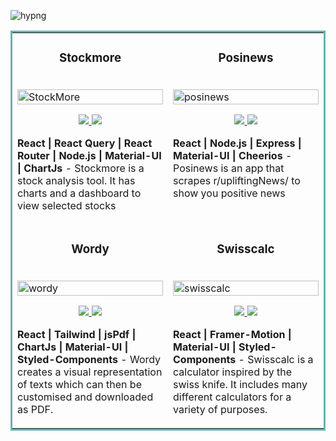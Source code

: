 

<!---
Hyusef/Hyusef is a ✨ special ✨ repository because its `README.md` (this file) appears on your GitHub profile.
--->

![hypng](https://user-images.githubusercontent.com/61304986/172939955-af18daf2-b7e1-469c-8922-f22044c42ddc.png)

<table bordercolor="#66b2b2">
  
  <tr>
    <td width="50%" valign="top">
      <h3 align="center">Stockmore</h3>
        <br />
        <a target="_blank" href="http://stockmore.herokuapp.com">
            <img src="https://user-images.githubusercontent.com/61304986/172940151-2b223749-7797-452a-8d34-0e77d53b5d4e.gif" width="100%" alt="StockMore"/>
        </a>
        <br />
        <p align="center">
          
  <a href="https://github.com/hyusef/stockmore" target="_blank">
    <img src="https://img.shields.io/static/v1?label=|&message=REPO&color=23555f&style=plastic&logo=github&logo-color=white"/>
  </a>  
  <a href="http://stockmore.herokuapp.com" target="_blank">
    <img src="https://img.shields.io/static/v1?label=|&message=WEBSITE&color=cdf998&style=plastic&logo=wordpress&logo-color=white"/>
  </a>
      </p>
        <p><strong>React | React Query | React Router | Node.js | Material-UI | ChartJs</strong> - Stockmore is a stock analysis tool. It has charts and a dashboard to view selected stocks</p>
    </td>
    <td width="50%" valign="top">
      <h3 align="center">Posinews</h3>
        <br />
      <a target="_blank" href="https://posinews.vercel.app/">
            <img src="https://user-images.githubusercontent.com/61304986/172940243-e1f0866e-40fa-4a61-bbae-569720df7ba9.gif" width="100%"  alt="posinews"/>
        </a>
        <br />
        <p align="center">
          
  <a href="https://github.com/hyusef/posinews" target="_blank">
    <img src="https://img.shields.io/static/v1?label=|&message=REPO&color=23555f&style=plastic&logo=github&logo-color=white"/>
  </a>
  <a href="https://posinews.vercel.app/" target="_blank">
    <img src="https://img.shields.io/static/v1?label=|&message=WEBSITE&color=cdf998&style=plastic&logo=wordpress&logo-color=white"/>
  </a>
      </p>
        <p><strong>React | Node.js | Express | Material-UI | Cheerios </strong> - Posinews is an app that scrapes r/upliftingNews/ to show you positive news</p>
    </td>
  </tr>
  
  <tr>
    <td width="50%" valign="top">
      <h3 align="center">Wordy</h3>
      <br />
        <a target="_blank" href="https://wordys.netlify.app/">
          <img src="https://user-images.githubusercontent.com/61304986/172940210-565203e5-c9ec-40e7-9987-ccb3fce2406e.gif" width="100%" alt="wordy"/>
        </a>
      <br />
        <p align="center">
  <a href="https://github.com/hyusef/wordy" target="_blank">
    <img src="https://img.shields.io/static/v1?label=|&message=REPO&color=23555f&style=plastic&logo=github&logo-color=white"/>
  </a>
  <a href="https://wordys.netlify.app/" target="_blank">
    <img src="https://img.shields.io/static/v1?label=|&message=WEBSITE&color=cdf998&style=plastic&logo=wordpress&logo-color=white"/>
  </a>
      </p>
        <p><strong>React | Tailwind | jsPdf | ChartJs | Material-UI | Styled-Components </strong>  - Wordy creates a visual representation of texts which can then be customised and downloaded as PDF.</p>
    </td>
    <td width="50%" valign="top">
      <h3 align="center">Swisscalc</h3>
        <br />
        <a target="_blank" href="https://swisscalc.netlify.app/">
          <img src="https://user-images.githubusercontent.com/61304986/172940259-10e1fd13-dc5a-4fc1-a4b4-f90fed073492.gif" width="100%" alt="swisscalc"/>
        </a>
        <br />
        <p align="center">
          
  <a href="https://github.com/hyusef/swisscalc" target="_blank">
    <img src="https://img.shields.io/static/v1?label=|&message=REPO&color=23555f&style=plastic&logo=github&logo-color=white"/>
  </a>
  <a href="https://swisscalc.netlify.app" target="_blank">
    <img src="https://img.shields.io/static/v1?label=|&message=WEBSITE&color=cdf998&style=plastic&logo=wordpress&logo-color=white"/>
  </a>
      </p>
        <p><strong>React | Framer-Motion | Material-UI | Styled-Components</strong>  - Swisscalc is a calculator inspired by the swiss knife. It includes many different calculators for a variety of purposes.</p>
    </td>
  </tr>
</table>


